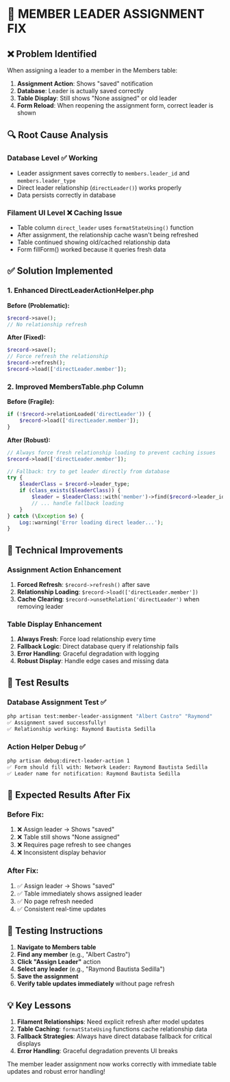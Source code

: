 # 🐛 MEMBER LEADER ASSIGNMENT FIX

## ❌ Problem Identified

When assigning a leader to a member in the Members table:
1. **Assignment Action**: Shows "saved" notification
2. **Database**: Leader is actually saved correctly
3. **Table Display**: Still shows "None assigned" or old leader
4. **Form Reload**: When reopening the assignment form, correct leader is shown

## 🔍 Root Cause Analysis

### Database Level ✅ Working
- Leader assignment saves correctly to `members.leader_id` and `members.leader_type`
- Direct leader relationship (`directLeader()`) works properly
- Data persists correctly in database

### Filament UI Level ❌ Caching Issue
- Table column `direct_leader` uses `formatStateUsing()` function
- After assignment, the relationship cache wasn't being refreshed
- Table continued showing old/cached relationship data
- Form fillForm() worked because it queries fresh data

## ✅ Solution Implemented

### 1. Enhanced DirectLeaderActionHelper.php

**Before (Problematic):**
```php
$record->save();
// No relationship refresh
```

**After (Fixed):**
```php
$record->save();
// Force refresh the relationship
$record->refresh();
$record->load(['directLeader.member']);
```

### 2. Improved MembersTable.php Column

**Before (Fragile):**
```php
if (!$record->relationLoaded('directLeader')) {
    $record->load(['directLeader.member']);
}
```

**After (Robust):**
```php
// Always force fresh relationship loading to prevent caching issues
$record->load(['directLeader.member']);

// Fallback: try to get leader directly from database
try {
    $leaderClass = $record->leader_type;
    if (class_exists($leaderClass)) {
        $leader = $leaderClass::with('member')->find($record->leader_id);
        // ... handle fallback loading
    }
} catch (\Exception $e) {
    Log::warning('Error loading direct leader...');
}
```

## 🔧 Technical Improvements

### Assignment Action Enhancement
1. **Forced Refresh**: `$record->refresh()` after save
2. **Relationship Loading**: `$record->load(['directLeader.member'])`
3. **Cache Clearing**: `$record->unsetRelation('directLeader')` when removing leader

### Table Display Enhancement
1. **Always Fresh**: Force load relationship every time
2. **Fallback Logic**: Direct database query if relationship fails
3. **Error Handling**: Graceful degradation with logging
4. **Robust Display**: Handle edge cases and missing data

## 🧪 Test Results

### Database Assignment Test ✅
```bash
php artisan test:member-leader-assignment "Albert Castro" "Raymond"
✅ Assignment saved successfully!
✅ Relationship working: Raymond Bautista Sedilla
```

### Action Helper Debug ✅
```bash
php artisan debug:direct-leader-action 1
✅ Form should fill with: Network Leader: Raymond Bautista Sedilla
✅ Leader name for notification: Raymond Bautista Sedilla
```

## 🎯 Expected Results After Fix

### Before Fix:
1. ❌ Assign leader → Shows "saved"
2. ❌ Table still shows "None assigned" 
3. ❌ Requires page refresh to see changes
4. ❌ Inconsistent display behavior

### After Fix:
1. ✅ Assign leader → Shows "saved"
2. ✅ Table immediately shows assigned leader
3. ✅ No page refresh needed
4. ✅ Consistent real-time updates

## 📝 Testing Instructions

1. **Navigate to Members table**
2. **Find any member** (e.g., "Albert Castro")
3. **Click "Assign Leader"** action
4. **Select any leader** (e.g., "Raymond Bautista Sedilla")
5. **Save the assignment**
6. **Verify table updates immediately** without page refresh

## 💡 Key Lessons

1. **Filament Relationships**: Need explicit refresh after model updates
2. **Table Caching**: `formatStateUsing` functions cache relationship data
3. **Fallback Strategies**: Always have direct database fallback for critical displays
4. **Error Handling**: Graceful degradation prevents UI breaks

The member leader assignment now works correctly with immediate table updates and robust error handling!
